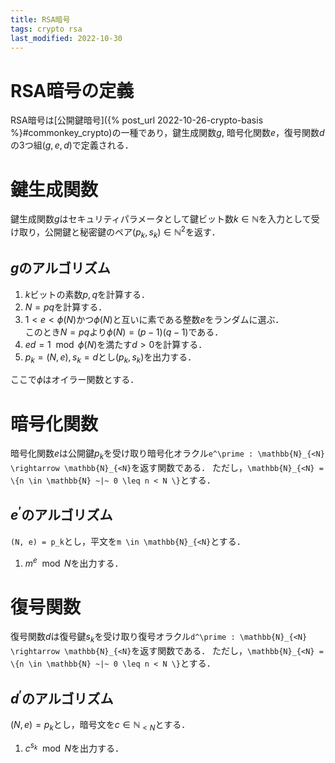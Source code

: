 ```yaml
---
title: RSA暗号
tags: crypto rsa
last_modified: 2022-10-30
---
```


# RSA暗号の定義
RSA暗号は[公開鍵暗号]({% post_url 2022-10-26-crypto-basis %}#commonkey_crypto)の一種であり，鍵生成関数$g$, 暗号化関数$e$，復号関数$d$の3つ組$(g, e, d)$で定義される．

# 鍵生成関数

鍵生成関数$g$はセキュリティパラメータとして鍵ビット数$k \in \mathbb{N}$を入力として受け取り，公開鍵と秘密鍵のペア$(p_k, s_k) \in \mathbb{N}^2$を返す．

## $g$のアルゴリズム

1. $k$ビットの素数$p, q$を計算する．
2. $N = pq$を計算する．
3. $1 < e < \phi(N)$かつ$\phi(N)$と互いに素である整数$e$をランダムに選ぶ．<br>このとき$N = pq$より$\phi(N) = (p - 1)(q - 1)$である．
4. $ed = 1 \mod \phi(N)$を満たす$d > 0$を計算する．
5. $p_k = (N, e), s_k = d$とし$(p_k, s_k)$を出力する．

ここで$\phi$はオイラー関数とする．

# 暗号化関数
暗号化関数$e$は公開鍵$p_k$を受け取り暗号化オラクル`e^\prime : \mathbb{N}_{<N} \rightarrow \mathbb{N}_{<N}`を返す関数である．
ただし，`\mathbb{N}_{<N} = \{n \in \mathbb{N} ~|~ 0 \leq n < N \}`とする．

## $e^\prime$のアルゴリズム
`(N, e) = p_k`とし，平文を`m \in \mathbb{N}_{<N}`とする．

1. $m^e \mod N$を出力する．


# 復号関数

復号関数$d$は復号鍵$s_k$を受け取り復号オラクル`d^\prime : \mathbb{N}_{<N} \rightarrow \mathbb{N}_{<N}`を返す関数である．
ただし，`\mathbb{N}_{<N} = \{n \in \mathbb{N} ~|~ 0 \leq n < N \}`とする．

## $d^\prime$のアルゴリズム
$(N, e) = p_k$とし，暗号文を$c \in \mathbb{N}_{<N}$とする．

1. $c^{s_k} \mod N$を出力する．

